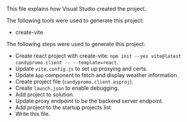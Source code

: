 This file explains how Visual Studio created the project.

The following tools were used to generate this project:
- create-vite

The following steps were used to generate this project:
- Create react project with create-vite: `npm init --yes vite@latest candypromo.client -- --template=react`.
- Update `vite.config.js` to set up proxying and certs.
- Update `App` component to fetch and display weather information.
- Create project file (`candypromo.client.esproj`).
- Create `launch.json` to enable debugging.
- Add project to solution.
- Update proxy endpoint to be the backend server endpoint.
- Add project to the startup projects list.
- Write this file.
